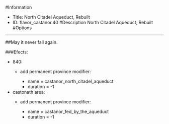#Information
 - Title: North Citadel Aqueduct, Rebuilt
 - ID: flavor_castanor.40
#Description
North Citadel Aqueduct, Rebuilt
#Options

___
##May it never fall again.

###Efects:<ul><li>840:</li><ul><li>add permanent province modifier:</li><ul><li>name = castanor_north_citadel_aqueduct</li><li>duration = -1</li></ul></ul><li>castonath area:</li><ul><li>add permanent province modifier:</li><ul><li>name = castanor_fed_by_the_aqueduct</li><li>duration = -1</li></ul></ul></ul>
